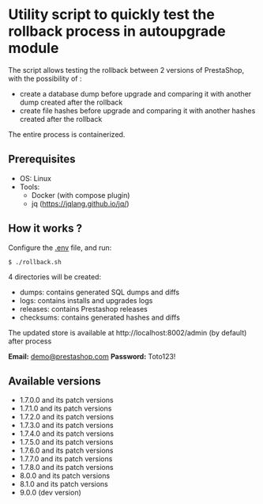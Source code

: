 # Utility script to quickly test the rollback process in autoupgrade module

The script allows testing the rollback between 2 versions of PrestaShop, with the possibility of :
- create a database dump before upgrade and comparing it with another dump created after the rollback
- create file hashes before upgrade and comparing it with another hashes created after the rollback

The entire process is containerized.

## Prerequisites

- OS: Linux
- Tools:
  - Docker (with compose plugin)
  - jq (https://jqlang.github.io/jq/)

## How it works ?

Configure the [.env](.env) file, and run:

```shell
$ ./rollback.sh
```

4 directories will be created:

- dumps: contains generated SQL dumps and diffs
- logs: contains installs and upgrades logs
- releases: contains Prestashop releases
- checksums: contains generated hashes and diffs

The updated store is available at http://localhost:8002/admin (by default) after process

**Email:** demo@prestashop.com
**Password:** Toto123!

## Available versions

- 1.7.0.0 and its patch versions
- 1.7.1.0 and its patch versions
- 1.7.2.0 and its patch versions
- 1.7.3.0 and its patch versions
- 1.7.4.0 and its patch versions
- 1.7.5.0 and its patch versions
- 1.7.6.0 and its patch versions
- 1.7.7.0 and its patch versions
- 1.7.8.0 and its patch versions
- 8.0.0 and its patch versions
- 8.1.0 and its patch versions
- 9.0.0 (dev version)
